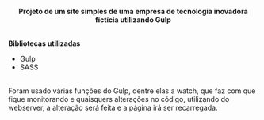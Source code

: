 **<center>Projeto de um site simples de uma empresa de tecnologia inovadora fictícia utilizando Gulp</center>**</br>

**Bibliotecas utilizadas**</br>
- Gulp</br>
- SASS</br>
</br>
Foram usado várias funções do Gulp, dentre elas a watch, que faz com que fique monitorando e quaisquers alterações no código, utilizando do webserver, a alteração será feita e a página irá ser recarregada.
</br>





 
